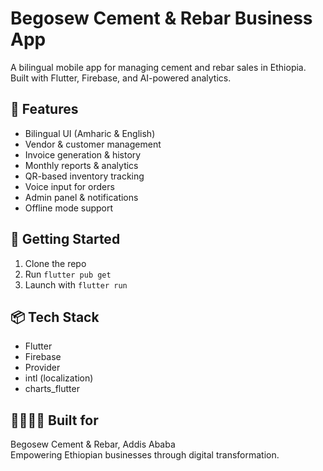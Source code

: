 # Begosew Cement & Rebar Business App

A bilingual mobile app for managing cement and rebar sales in Ethiopia. Built with Flutter, Firebase, and AI-powered analytics.

## 🌟 Features
- Bilingual UI (Amharic & English)
- Vendor & customer management
- Invoice generation & history
- Monthly reports & analytics
- QR-based inventory tracking
- Voice input for orders
- Admin panel & notifications
- Offline mode support

## 🚀 Getting Started
1. Clone the repo
2. Run `flutter pub get`
3. Launch with `flutter run`

## 📦 Tech Stack
- Flutter
- Firebase
- Provider
- intl (localization)
- charts_flutter

## 👨‍👩‍👧‍👦 Built for
Begosew Cement & Rebar, Addis Ababa  
Empowering Ethiopian businesses through digital transformation.
